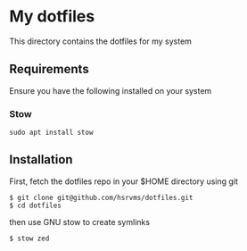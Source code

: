 # My dotfiles

This directory contains the dotfiles for my system

## Requirements

Ensure you have the following installed on your system

### Stow

```
sudo apt install stow
```

## Installation

First, fetch the dotfiles repo in your $HOME directory using git

```
$ git clone git@github.com/hsrvms/dotfiles.git
$ cd dotfiles
```

then use GNU stow to create symlinks

```
$ stow zed
```

